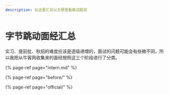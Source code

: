 ```yaml
---
description: 在这里汇总以方便查看面试题目
---
```


# 字节跳动面经汇总

实习、提前批、秋招的难度应该是逐级递增的，面试的问题可能会有些微不同，所以我把从牛客网收集来的面经按照这三个阶段进行了分类。

{% page-ref page="intern.md" %}

{% page-ref page="before/" %}

{% page-ref page="official/" %}





